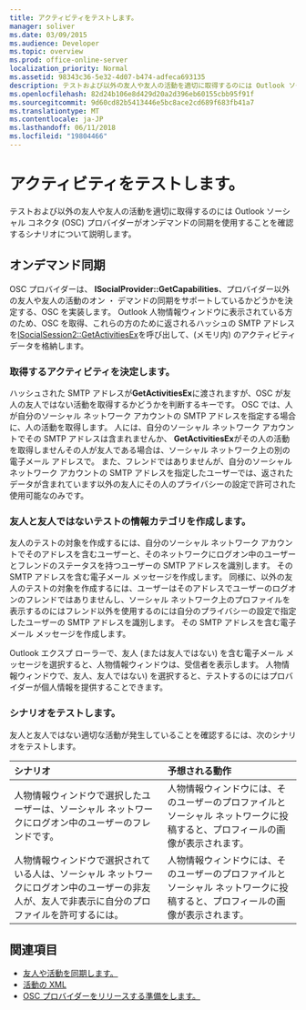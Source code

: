 ```yaml
---
title: アクティビティをテストします。
manager: soliver
ms.date: 03/09/2015
ms.audience: Developer
ms.topic: overview
ms.prod: office-online-server
localization_priority: Normal
ms.assetid: 98343c36-5e32-4d07-b474-adfeca693135
description: テストおよび以外の友人や友人の活動を適切に取得するのには Outlook ソーシャル コネクタ (OSC) プロバイダーがオンデマンドの同期を使用することを確認するシナリオについて説明します。
ms.openlocfilehash: 82d24b106e8d429d20a2d396eb60155cbb95f91f
ms.sourcegitcommit: 9d60cd82b5413446e5bc8ace2cd689f683fb41a7
ms.translationtype: MT
ms.contentlocale: ja-JP
ms.lasthandoff: 06/11/2018
ms.locfileid: "19804466"
---
```

# <a name="testing-activities"></a>アクティビティをテストします。

テストおよび以外の友人や友人の活動を適切に取得するのには Outlook ソーシャル コネクタ (OSC) プロバイダーがオンデマンドの同期を使用することを確認するシナリオについて説明します。

<a name="olosc_TestingActivities_OnDemandSync"> </a>

## <a name="on-demand-synchronization"></a>オンデマンド同期

OSC プロバイダーは、 **ISocialProvider::GetCapabilities**、プロバイダー以外の友人や友人の活動のオン ・ デマンドの同期をサポートしているかどうかを決定する、OSC を実装します。 Outlook 人物情報ウィンドウに表示されている方のため、OSC を取得、これらの方のために返されるハッシュの SMTP アドレスを[ISocialSession2::GetActivitiesEx](isocialsession2-getactivitiesex.md)を呼び出して、(メモリ内) のアクティビティ データを格納します。 
  
### <a name="determining-activities-to-get"></a>取得するアクティビティを決定します。

ハッシュされた SMTP アドレスが**GetActivitiesEx**に渡されますが、OSC が友人の友人ではない活動を取得するかどうかを判断するキーです。 OSC では、人が自分のソーシャル ネットワーク アカウントの SMTP アドレスを指定する場合に、人の活動を取得します。 人には、自分のソーシャル ネットワーク アカウントでその SMTP アドレスは含まれませんか、 **GetActivitiesEx**がその人の活動を取得しませんその人が友人である場合は、ソーシャル ネットワーク上の別の電子メール アドレスで。 また、フレンドではありませんが、自分のソーシャル ネットワーク アカウントの SMTP アドレスを指定したユーザーでは、返されたデータが含まれています以外の友人にその人のプライバシーの設定で許可された使用可能なのみです。 
  
### <a name="creating-test-subjects-for-friends-and-non-friends"></a>友人と友人ではないテストの情報カテゴリを作成します。

友人のテストの対象を作成するには、自分のソーシャル ネットワーク アカウントでそのアドレスを含むユーザーと、そのネットワークにログオン中のユーザーとフレンドのステータスを持つユーザーの SMTP アドレスを識別します。 その SMTP アドレスを含む電子メール メッセージを作成します。 同様に、以外の友人のテストの対象を作成するには、ユーザーはそのアドレスでユーザーのログオンのフレンドではありませんし、ソーシャル ネットワーク上のプロファイルを表示するのにはフレンド以外を使用するのには自分のプライバシーの設定で指定したユーザーの SMTP アドレスを識別します。 その SMTP アドレスを含む電子メール メッセージを作成します。 
  
Outlook エクスプ ローラーで、友人 (または友人ではない) を含む電子メール メッセージを選択すると、人物情報ウィンドウは、受信者を表示します。 人物情報ウィンドウで、友人、友人ではない) を選択すると、テストするのにはプロバイダーが個人情報を提供することできます。
  
### <a name="test-scenarios"></a>シナリオをテストします。

友人と友人ではない適切な活動が発生していることを確認するには、次のシナリオをテストします。
  
|**シナリオ**|**予想される動作**|
|:-----|:-----|
|人物情報ウィンドウで選択したユーザーは、ソーシャル ネットワークにログオン中のユーザーのフレンドです。  <br/> |人物情報ウィンドウには、そのユーザーのプロファイルとソーシャル ネットワークに投稿すると、プロフィールの画像が表示されます。  <br/> |
|人物情報ウィンドウで選択されている人は、ソーシャル ネットワークにログオン中のユーザーの非友人が、友人で非表示に自分のプロファイルを許可するには。  <br/> |人物情報ウィンドウには、そのユーザーのプロファイルとソーシャル ネットワークに投稿すると、プロフィールの画像が表示されます。  <br/> |
   
## <a name="see-also"></a>関連項目

- [友人や活動を同期します。](synchronizing-friends-and-activities.md)  
- [活動の XML](xml-for-activities.md)
- [OSC プロバイダーをリリースする準備をします。](getting-ready-to-release-an-osc-provider.md)

